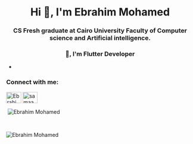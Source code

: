 <h1 align="center">Hi 👋, I'm Ebrahim Mohamed</h1>
<h3 align="center">CS Fresh graduate at Cairo University Faculty of Computer science and Artificial intelligence.</h3>
<h3 align="center">👋, I'm Flutter Developer </h3>

-

<h3 align="left">Connect with me:</h3>
<p align="left">
<a href="https://www.linkedin.com/in/ebrahim-mohamed-a634841a3/" target="blank"><img align="center" src="https://raw.githubusercontent.com/rahuldkjain/github-profile-readme-generator/master/src/images/icons/Social/linked-in-alt.svg" alt="Ebrahim Mohamed" height="30" width="40" /></a>
<a href="https://www.facebook.com/ana.almagic.3551/" target="blank"><img align="center" src="https://raw.githubusercontent.com/rahuldkjain/github-profile-readme-generator/master/src/images/icons/Social/facebook.svg" alt="samaa khalifa" height="30" width="40" /></a>




<p>&nbsp;<img align="center" src="https://github-readme-stats.vercel.app/api?username=Ebrahim1133&show_icons=true&locale=en" alt="Ebrahim Mohamed" /></p>
<br>
<p><img align="center" src="https://github-readme-streak-stats.herokuapp.com/?user=Ebrahim1133&" alt="Ebrahim Mohamed" /></p>
